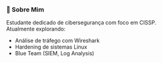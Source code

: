 ### 👋 Sobre Mim
Estudante dedicado de cibersegurança com foco em CISSP.  
Atualmente explorando:
- Análise de tráfego com Wireshark
- Hardening de sistemas Linux
- Blue Team (SIEM, Log Analysis)
